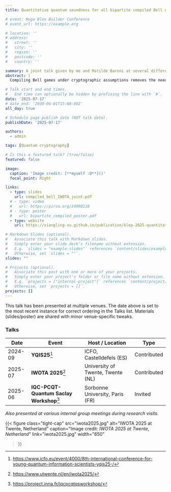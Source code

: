 ```yaml
---
title: Quantitative quantum soundness for all bipartite compiled Bell games via the sequential NPA hierarchy

# event: Hugo Blox Builder Conference
# event_url: https://example.org

# location: ''
# address:
#   street: ''
#   city: ''
#   region: ''
#   postcode: ''
#   country: ''

summary: A joint talk given by me and Matilde Baroni at several different venues. My part is on the quantitative quantum soundness for bipartite compiled Bell games, while she talks about asymptotic results for the multipartite cases.
abstract: |
  Compiling Bell games under cryptographic assumptions removes the need for physical separation, enabling tests of nonlocality with a single untrusted device. Beyond preserving quantum advantage, prior results established quantum soundness—no cheating quantum device can beat the original Bell score—quantitatively only for specific bipartite games; later work proved a general but qualitative version under infinitely secured compilation. However, the more practically relevant case of finitely secured compilation remained open. In this talk, we resolve this problem. Specifically, for every bipartite compiled Bell game with a finite-dimensional optimal strategy, we give the first quantitative soundness bounds: any polynomial-time prover’s score is negligibly close to the game’s ideal quantum value. More generally, for all bipartite games we upper-bound compiled scores via a newly formalized, convergent sequential Navascués–Pironio–Acín (NPA) hierarchy, which we fully characterize, including comparisons to the standard NPA and the flatness condition.

# Talk start and end times.
#   End time can optionally be hidden by prefixing the line with `#`.
date: '2025-07-17'
# date_end: '2030-06-01T15:00:00Z'
all_day: true

# Schedule page publish date (NOT talk date).
publishDate: '2025-07-17'

authors:
  - admin

tags: [Quantum cryptography]

# Is this a featured talk? (true/false)
featured: false

image:
  caption: 'Image credit: [**myself :D**]()'
  focal_point: Right

links:
  - type: slides
    url: compiled_bell_IWOTA_joint.pdf
  # - type: video
  #   url: https://pirsa.org/24090110
  # - type: poster
  #   url: bipartite_compiled_poster.pdf
  - type: website
    url: https://xiangling-xu.github.io/publication/klep-2025-quantitativequantumsoundnessbipartite/

# Markdown Slides (optional).
#   Associate this talk with Markdown slides.
#   Simply enter your slide deck's filename without extension.
#   E.g. `slides = "example-slides"` references `content/slides/example-slides.md`.
#   Otherwise, set `slides = ""`.
slides: ""

# Projects (optional).
#   Associate this post with one or more of your projects.
#   Simply enter your project's folder or file name without extension.
#   E.g. `projects = ["internal-project"]` references `content/project/deep-learning/index.md`.
#   Otherwise, set `projects = []`.
projects: []
---
```


<div class="talk-multi-venues">

<style>
/* Smaller inline footnote refs (beats .prose defaults) */
.prose .talk-multi-venues sup.footnote-ref,
.prose .talk-multi-venues sup > a[role="doc-noteref"],
.prose .talk-multi-venues a[role="doc-noteref"] {
  font-size: 0.70em !important;
  line-height: 1;
  text-decoration: none;
}

/* Footnotes list at bottom: smaller + muted */
.prose .talk-multi-venues section.footnotes,
.prose .talk-multi-venues .footnotes {
  font-size: 0.80rem !important;   /* adjust to taste */
  color: #6b7280;                   /* gray-500 */
}
.prose .talk-multi-venues section.footnotes hr,
.prose .talk-multi-venues .footnotes hr { display: none; }

/* tighten just figures you mark with class="tight-cap" */
.prose figure.tight-cap figcaption { margin-top: .25rem !important; }
.prose figure.tight-cap figcaption p { margin: .125rem 0 0 0 !important; }

</style>

<p class="text-sm text-gray-500 dark:text-gray-400">
This talk has been presented at multiple venues. The date above is set to the most recent instance for correct ordering in the Talks list. Materials (slides/poster) are shared with minor venue-specific tweaks.
</p>

### Talks
| Date | Event | Host / Location | Type |
|---|---|---|---|
| 2024-09 | **YQIS25**[^yqis] | ICFO, Castelldefels (ES) | Contributed |
| 2025-07 | **IWOTA 2025**[^iwota] | University of Twente, Twente (NL) | Contributed |
| 2025-06 | **IQC-PCQT-Quantum Saclay Workshop**[^saclay] | Sorbonne University, Paris (FR) | Invited |

<!-- # Poster sessions
| Date | Event | Host / Location |
|---|---|---|
| 2024-11 | **YQIS24**[^yqis] | Inria Paris, Paris (FR) |
| 2024-11 | **GDR TeQ 2024**[^gdr] | Sorbonne University, Paris (FR) | -->

*Also presented at various internal group meetings during research visits.*


{{< figure
    class="tight-cap"
    src="iwota2025.jpg"
    alt="IWOTA 2025 at Twente, Netherland"
    caption="Image credit: *IWOTA 2025 at Twente, Netherland*"
    link="iwota2025.jpg"
    width="650"
>}}


[^yqis]: <https://www.icfo.eu/event/4000/8th-international-conference-for-young-quantum-information-scientists-yqis25-/>
[^iwota]: <https://www.utwente.nl/en/iwota2025/>
[^saclay]: <https://project.inria.fr/iqcpcqtqsworkshop/>

</div>
